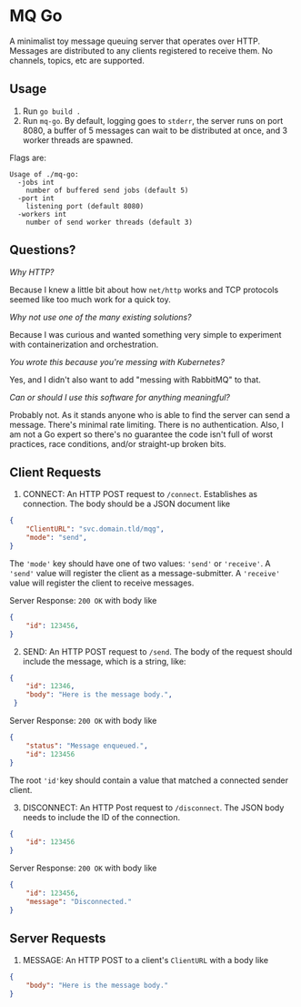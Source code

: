 # MQ Go

A minimalist toy message queuing server that operates over HTTP. Messages are distributed to any clients registered to receive them. No channels, topics, etc are supported.

## Usage

1. Run `go build .`
2. Run `mq-go`. By default, logging goes to `stderr`, the server runs on port 8080, a buffer of 5 messages can wait to be distributed at once, and 3 worker threads are spawned.

Flags are:

```
Usage of ./mq-go:
  -jobs int
    number of buffered send jobs (default 5)
  -port int
    listening port (default 8080)
  -workers int
    number of send worker threads (default 3)
```

## Questions?

*Why HTTP?*

Because I knew a little bit about how `net/http` works and TCP protocols seemed like too much work for a quick toy.

*Why not use one of the many existing solutions?*

Because I was curious and wanted something very simple to experiment with containerization and orchestration.

*You wrote this because you're messing with Kubernetes?*

Yes, and I didn't also want to add "messing with RabbitMQ" to that.

*Can or should I use this software for anything meaningful?*

Probably not. As it stands anyone who is able to find the server can send a message. There's minimal rate limiting. There is no authentication. Also, I am not a Go expert so there's no guarantee the code isn't full of worst practices, race conditions, and/or straight-up broken bits.

## Client Requests

1) CONNECT: An HTTP POST request to `/connect`. Establishes as connection. The body should be a JSON document like

```json
{
    "ClientURL": "svc.domain.tld/mqg",
    "mode": "send",
}
```

The `'mode'` key should have one of two values: `'send'` or `'receive'`. A `'send'` value will register the client as a message-submitter. A `'receive'` value will register the client to receive messages.

Server Response: `200 OK` with body like
```json
{
    "id": 123456,
}
```

2) SEND: An HTTP POST request to `/send`. The body of the request should include the message, which is a string, like:

```json
{
    "id": 12346,
    "body": "Here is the message body.",
 }
```

Server Response: `200 OK` with body like
```json
{
    "status": "Message enqueued.",
    "id": 123456
}
```

The root `'id'`key should contain a value that matched a connected sender client.

3) DISCONNECT: An HTTP Post request to `/disconnect`. The JSON body needs to include the ID of the connection.

```json
{
    "id": 123456
}
```

Server Response: `200 OK` with body like
```json
{
    "id": 123456,
    "message": "Disconnected."
}
```

## Server Requests

1) MESSAGE: An HTTP POST to a client's `ClientURL` with a body like
```json
{
    "body": "Here is the message body."
}
```
